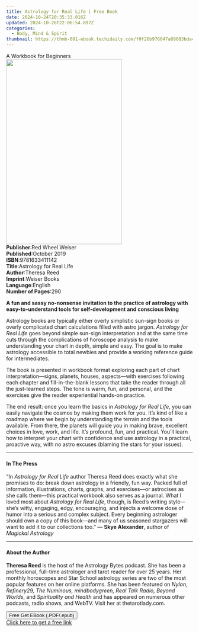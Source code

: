 ```yaml
---
title: Astrology for Real Life | Free Book
date: 2024-10-24T20:35:33.016Z
updated: 2024-10-26T22:06:54.897Z
categories:
  - Body, Mind & Spirit
thumbnail: https://thmb-001-ebook.techidaily.com/f0f26b976047a89683bda4b1947c283a20a858ad9270af609ebbc950f0ec2721.jpg
---
```

<main id="book-container">
  <div class="flex flex-col">
    <div class="book-brief flex-1 py-6 px-4 sm:p-6 md:py-10 md:px-8">
      <!-- brief-->
      <div class="book-brief-main">A Workbook for Beginners</div>
    </div>
    <div
      class="book-meta-info flex-1 grid gap-4 col-start-1 col-end-3 row-start-1 sm:mb-6 sm:grid-cols-4 lg:gap-6 lg:col-start-2 lg:row-end-6 lg:row-span-6 lg:mb-0"
    >
      <div
        class="book-meta-info-left place-content-center mt-4 p-4 text-sm leading-6 col-start-2 col-span-2 dark:text-slate-400"
      >
        <img
          class="w-full h-500 object-cover rounded-lg sm:h-255 sm:col-span-2 lg:col-span-full"
          src="https://img-001-ebook.techidaily.com/cd56b16f875ff686e4c135f795b9ccf4a02a2efc7541d1585c88feafcef139c8.jpg"
          alt=""
          width="312"
          height="500"
        />
      </div>
      <div
        class="book-meta-info-right mt-2 col-start-1 row-start-2 col-span-3 self-center"
      >
        <!-- meta data  -->
        <div class="flex flex-col px-4 md:px-8">
          <div class="flex-1">
            <strong>Publisher</strong>:<span class="px-2"
              >Red Wheel Weiser</span
            >
          </div>
          <div class="flex-1">
            <strong>Published</strong>:<span class="px-2">October 2019</span>
          </div>
          <div class="flex-1">
            <strong>ISBN</strong>:<span class="px-2">9781633411142</span>
          </div>
          <div class="flex-1">
            <strong>Title</strong>:<span class="px-2"
              >Astrology for Real Life</span
            >
          </div>
          <div class="flex-1">
            <strong>Author</strong>:<span class="px-2">Theresa Reed</span>
          </div>
          <div class="flex-1">
            <strong>Imprint</strong>:<span class="px-2">Weiser Books</span>
          </div>
          <div class="flex-1">
            <strong>Language</strong>:<span class="px-2">English</span>
          </div>
          <div class="flex-1">
            <strong>Number of Pages</strong>:<span class="px-2">290</span>
          </div>
        </div>
      </div>
    </div>
    <div class="book-description flex-1 py-6 px-4 sm:p-6 md:py-10 md:px-8">
      <div class="book-description-main">
        <div accordion-content="" id="description">
          <p>
            <b
              >A fun and sassy no-nonsense invitation to the practice of
              astrology with easy-to-understand tools for self-development and
              conscious living</b
            >
          </p>
          <p>
            Astrology books are typically either overly simplistic sun-sign
            books or overly complicated chart calculations filled with astro
            jargon. <i>Astrology for Real Life</i> goes beyond simple sun-sign
            interpretation and at the same time cuts through the complications
            of horoscope analysis to make understanding your chart in depth,
            simple and easy. The goal is to make astrology accessible to total
            newbies and provide a working reference guide for intermediates.
          </p>
          <p>
            The book is presented in workbook format exploring each part of
            chart interpretation—signs, planets, houses, aspects—with exercises
            following each chapter and fill-in-the-blank lessons that take the
            reader through all the just-learned steps. The tone is warm, fun,
            and personal, and the exercises give the reader experiential
            hands-on practice.
          </p>
          <p>
            The end result: once you learn the basics in
            <i>Astrology for Real Life</i>, you can easily navigate the cosmos
            by making them work for you. It’s kind of like a roadmap where we
            begin by understanding the terrain and the tools available. From
            there, the planets will guide you in making brave, excellent choices
            in love, work, and life. It’s profound, fun, and practical. You’ll
            learn how to interpret your chart with confidence and use astrology
            in a practical, proactive way, with no astro excuses (blaming the
            stars for your issues).
          </p>
        </div>
        <div class="accordion-fader"></div>
      </div>
    </div>
    <div class="book-excerpts flex-1 py-6 px-4 sm:p-6 md:py-10 md:px-8">
      <!-- excerpts-->
      <div class="book-excerpts-main">
        <hr />
        <h4 class="placeholder placeholder-heading">
          <span>In The Press</span>
        </h4>
        <p>
          “In <i>Astrology for Real Life</i> author Theresa Reed does exactly
          what she promises to do: break down astrology in a friendly, fun way.
          Packed full of information, illustrations, charts, graphs, and
          exercises––or astrocises as she calls them––this practical workbook
          also serves as a journal. What I loved most about
          <i>Astrology for Real Life</i>, though, is Reed’s writing style––she’s
          witty, engaging, edgy, encouraging, and injects a welcome dose of
          humor into a serious and complex subject. Every beginning astrologer
          should own a copy of this book––and many of us seasoned stargazers
          will want to add it to our collections too.” –– <b>Skye Alexander</b>,
          author of <i>Magickal Astrology</i>
        </p>
      </div>
    </div>
    <div class="book-about-author flex-1 py-6 px-4 sm:p-6 md:py-10 md:px-8">
      <!-- about author-->
      <div class="book-main-author-main">
        <hr />
        <h4 class="placeholder placeholder-heading">
          <span>About the Author</span>
        </h4>
        <p>
          <b>Theresa Reed</b> is the host of the Astrology Bytes podcast. She
          has been a professional, full-time astrologer and tarot reader for
          over 25 years. Her monthly horoscopes and Star School astrology series
          are two of the most popular features on her online platforms. She has
          been featured on<i>
            Nylon, Refinery29, The Numinous, mindbodygreen, Real Talk Radio,
            Beyond Worlds</i
          >, and <i>Spirituality and Health</i> and has appeared on numerous
          other podcasts, radio shows, and WebTV. Visit her at thetarotlady.com.
        </p>
      </div>
    </div>
    <div class="book-free-get flex-1 py-6 px-4 sm:p-6 md:py-10 md:px-8">
      <button
        id="btn-free-get"
        class="bg-blue-500 hover:bg-blue-700 text-white font-bold py-2 px-4 rounded"
      >
        Free Get EBook (.PDF/.epub)
      </button>
      <div id="countdown-display" class="px-2 text-lg mt-2"></div>
      <a
        id="free-link"
        class="hidden bg-blue-500 hover:bg-blue-700 text-white font-bold py-2 px-4 rounded"
        href="https://www.ebooks.com/en-us/book/209636294/astrology-for-real-life/theresa-reed/"
        target="_blank"
        >Click here to get a free link</a
      >
    </div>
    <script>
      let countdownTime = 0;
      let countdownInterval = null;
      document
        .getElementById('btn-free-get')
        .addEventListener('click', startCountdown);
      function startCountdown() {
        countdownTime = new Date().getTime() + 60000 * 3;
        countdownInterval = setInterval(updateCountdown, 1000);
        document.getElementById('btn-free-get').disabled = true;
        document
          .getElementById('btn-free-get')
          .classList.add('bg-gray-500', 'cursor-not-allowed');
      }
      function updateCountdown() {
        let currentTime = new Date().getTime();
        let timeLeft = countdownTime - currentTime;
        let secondsLeft = Math.floor(timeLeft / 1000);
        document.getElementById('countdown-display').innerHTML =
          `Remaining time: ${secondsLeft} seconds.`;
        if (secondsLeft <= 0) {
          clearInterval(countdownInterval);
          document.getElementById('btn-free-get').classList.add('hidden');
          document.getElementById('free-link').classList.remove('hidden');
          document.getElementById('countdown-display').innerHTML = '';
        }
      }
    </script>
  </div>
</main>

<ins class="adsbygoogle"
      style="display:block"
      data-ad-client="ca-pub-7571918770474297"
      data-ad-slot="8358498916"
      data-ad-format="auto"
      data-full-width-responsive="true"></ins>
    